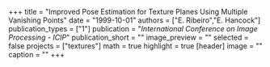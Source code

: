 +++
title = "Improved Pose Estimation for Texture Planes Using Multiple Vanishing Points"
date = "1999-10-01"
authors = ["E. Ribeiro","E. Hancock"]
publication_types = ["1"]
publication = "_International Conference on Image Processing - ICIP_"
publication_short = ""
image_preview = ""
selected = false
projects = ["textures"]
math = true
highlight = true
[header]
image = ""
caption = ""
+++

